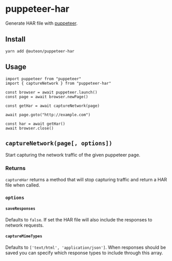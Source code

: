 # puppeteer-har

Generate HAR file with [puppeteer](https://github.com/GoogleChrome/puppeteer).

## Install

```
yarn add @auteon/puppeteer-har
```

## Usage

```es6
import puppeteer from "puppeteer"
import { captureNetwork } from "puppeteer-har"

const browser = await puppeteer.launch()
const page = await browser.newPage()

const getHar = await captureNetwork(page)

await page.goto("http://example.com")

const har = await getHar()
await browser.close()
```

## `captureNetwork(page[, options])`

Start capturing the network traffic of the given puppeteer page.

### Returns

`captureHar` returns a method that will stop capturing traffic and return a HAR file when called.

### `options`

#### `saveResponses`

Defaults to `false`.
If set the HAR file will also include the responses to network requests.

#### `captureMimeTypes`

Defaults to `['text/html', 'application/json']`.
When responses should be saved you can specify which response types to include through this array.
